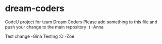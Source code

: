 # dream-coders
CodeU project for team Dream Coders
Please add something to this file and push your change to the main repository :) -Anna

Test change -Gina
Testing :O -Zoe